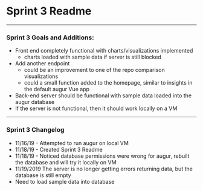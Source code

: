 # Sprint 3 Readme

---

### Sprint 3 Goals and Additions:
- Front end completely functional with charts/visualizations implemented
  - charts loaded with sample data if server is still blocked
- Add another endpoint
  - could be an improvement to one of the repo comparison visualizations
  - could a small function added to the homepage, similar to insights in the default augur Vue app
- Back-end server should be functional with sample data loaded into the augur database
 - If the server is not functional, then it should work locally on a VM

---

### Sprint 3 Changelog

- 11/16/19 - Attempted to run augur on local VM
- 11/18/19 - Created Sprint 3 Readme
- 11/18/19 - Noticed database permissions were wrong for augur, rebuilt the database and will try it locally on VM
- 11/19/2019 The server is no longer getting errors returning data, but the database is still empty
 - Need to load sample data into database
